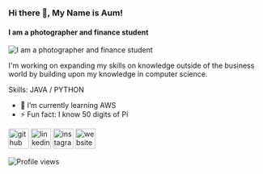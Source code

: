 ### Hi there 👋, My Name is Aum!
#### I am a photographer and finance student
![I am a photographer and finance student](https://www.pixelstalk.net/wp-content/uploads/images1/Canon-wallpaper-camera-retro-desktop-photography-wallpapers.jpg)

I'm working on expanding my skills on knowledge outside of the business world by building upon my knowledge in computer science. 

Skills: JAVA / PYTHON

- 🌱 I’m currently learning AWS 
- ⚡ Fun fact: I know 50 digits of Pi 


[<img src='https://cdn.jsdelivr.net/npm/simple-icons@3.0.1/icons/github.svg' alt='github' height='40'>](https://github.com/AumDubey)  [<img src='https://cdn.jsdelivr.net/npm/simple-icons@3.0.1/icons/linkedin.svg' alt='linkedin' height='40'>](https://www.linkedin.com/in/https://www.linkedin.com/in/aum-dubey-6992221a2//)  [<img src='https://cdn.jsdelivr.net/npm/simple-icons@3.0.1/icons/instagram.svg' alt='instagram' height='40'>](https://www.instagram.com/https://www.instagram.com/aum1k//)  [<img src='https://cdn.jsdelivr.net/npm/simple-icons@3.0.1/icons/icloud.svg' alt='website' height='40'>](https://shotbyaum1k.pixieset.com/)  

![Profile views](https://gpvc.arturio.dev/AumDubey)  
